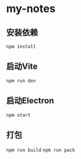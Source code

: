 # my-notes

## 安装依赖

`npm install`

## 启动Vite

`npm run dev`

## 启动Electron

`npm start`


## 打包

`npm run build`
`npm run pack`
